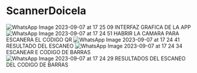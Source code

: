 # ScannerDoicela
![WhatsApp Image 2023-09-07 at 17 25 09](https://github.com/livescorpio/ScannerDoicela/assets/123920507/b2103c4f-ef46-4ddd-9026-dec65feef237)
INTERFAZ GRAFICA DE LA APP
![WhatsApp Image 2023-09-07 at 17 24 51](https://github.com/livescorpio/ScannerDoicela/assets/123920507/f325ba41-252b-426e-80ea-05ab4940c7a3)
HABRIR LA CAMARA PARA ESCANERA EL CODIGO QR
![WhatsApp Image 2023-09-07 at 17 24 41](https://github.com/livescorpio/ScannerDoicela/assets/123920507/7aef06f0-f11c-4f58-bdb1-054d6f661e9e)
RESULTADO DEL ESCANEO
![WhatsApp Image 2023-09-07 at 17 24 34](https://github.com/livescorpio/ScannerDoicela/assets/123920507/f8e62904-2e10-4408-8b12-44094ca8e7cb)
ESCANEAR E CODIGO DE BARRAS
![WhatsApp Image 2023-09-07 at 17 24 29](https://github.com/livescorpio/ScannerDoicela/assets/123920507/d2d310db-8032-45f6-95a2-30698b9ea28a)
RESULTADOS DEL ESCANEO DEL CODIGO DE BARRAS

